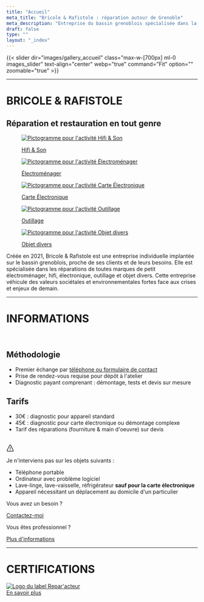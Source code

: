 ```yaml
---
title: "Accueil"
meta_title: "Bricole & Rafistole : réparation autour de Grenoble"
meta_description: "Entreprise du bassin grenoblois spécialisée dans la réparation de petit électroménager, hifi, cartes électroniques, outillage et objet divers."
draft: false
type: ""
layout: "_index"
---
```


{{< slider dir="images/gallery_accueil" class="max-w-[700px] ml-0 images_slider" text-align="center" webp="true" command="Fit" option="" zoomable="true" >}}

<hr>

# BRICOLE & RAFISTOLE
## Réparation et restauration en tout genre

<div class="container_picto_accueil">
    <a href="activite/hifi_son">
        <figure>
            <image src="picto/picto_hifi_son.svg" alt="Pictogramme pour l'activité Hifi & Son" class="pictos">
            <figcaption>
                <p class="legende">Hifi & Son</p>
            </figcaption>
        </figure>
    </a>
    <a href="activite/electromenager">
        <figure>
            <image src="picto/picto_electromenager.svg" alt="Pictogramme pour l'activité Électroménager" class="pictos">
            <figcaption>
                <p class="legende">Électroménager</p>
            </figcaption>
        </figure>
    </a>
    <a href="activite/carte_electronique">
        <figure>
            <image src="picto/picto_carte_electronique.svg" alt="Pictogramme pour l'activité Carte Électronique" class="pictos">
            <figcaption>
                <p class="legende">Carte Électronique</p>
            </figcaption>
        </figure>
    </a>
    <a href="activite/outillage">
        <figure>
            <image src="picto/picto_outillage.svg" alt="Pictogramme pour l'activité Outillage" class="pictos">
            <figcaption>
                <p class="legende">Outillage</p>
            </figcaption>
        </figure>
    </a>
    <a href="activite/objet_divers">
        <figure>
            <image src="picto/picto_objet_divers.svg" alt="Pictogramme pour l'activité Objet divers" class="pictos">
            <figcaption>
                <p class="legende">Objet divers</p>
            </figcaption>
        </figure>
    </a>
</div>

<p class="presentation">Créée en 2021, Bricole & Rafistole est une entreprise individuelle implantée sur le bassin grenoblois, proche de ses clients et de leurs besoins. Elle est spécialisée dans les réparations de toutes marques de petit électroménager, hifi, électronique, outillage et objet divers. Cette entreprise véhicule des valeurs sociétales et environnementales fortes face aux crises et enjeux de demain.</p>

<hr>

# INFORMATIONS

<br>
<div class="en-ligne">
    <div class="lg:col-6 text-left marges_tarif_methodo">
        <h2 class="text-center">Méthodologie</h2>
        <p class="presentation">
            <ul>
                <li>Premier échange par <a href="/contact">téléphone ou formulaire de contact</a></li>
                <li>Prise de rendez-vous requise pour dépôt à l'atelier</li>
                <li>Diagnostic payant comprenant : démontage, tests et devis sur mesure</li>
            </ul>
        </p>
    </div>
    <div class="lg:col-6 text-left marges_tarif_methodo">
        <h2 class="text-center">Tarifs</h2>
        <p class="presentation">
            <ul>
                <li>30€ : diagnostic pour appareil standard</li>
                <li>45€ : diagnostic pour carte électronique ou démontage complexe</li>
                <li>Tarif des réparations (fourniture & main d'oeuvre) sur devis</li>
            </ul>
        </p>
    </div>
</div>
<br>

<div class="notice info mt-8 mb-10 text-left" >
  <div class="notice-head">
    <svg
        width="20"
        height="20"
        viewBox="0 0 18 20"
        fill="none"
        xmlns="http://www.w3.org/2000/svg">
        <path
          d="M9.16109 0.993016C9.97971 1.03952 10.6611 1.42989 11.0721 2.22339L17.7981 15.8014C18.4502 17.1739 17.4403 19.0208 15.7832 19.0474H2.23859C0.730337 19.0234 -0.507163 17.3108 0.231587 15.7864L7.08321 2.20877C7.21146 1.96502 7.26996 1.89452 7.38059 1.76664C7.82534 1.25102 8.31171 0.975016 9.16109 0.993016ZM9.05046 2.49189C8.79284 2.50464 8.55696 2.64902 8.42834 2.87327C6.06134 7.36539 3.77946 11.9036 1.56546 16.4734C1.36071 16.9328 1.71209 17.5223 2.22621 17.547C6.74871 17.6201 11.2731 17.6201 15.7956 17.547C16.2925 17.523 16.666 16.953 16.459 16.4783C14.2866 11.9093 12.0471 7.37102 9.72171 2.87814C9.58446 2.63402 9.38309 2.48739 9.05046 2.49189Z"
          fill="currentColor" />
        <path
          d="M9.61323 13.2153H8.35773L8.21973 7.04688H9.75723L9.61323 13.2153ZM8.17773 15.1015C8.17773 14.8731 8.25161 14.6841 8.39973 14.5338C8.54823 14.3838 8.75036 14.3084 9.00648 14.3084C9.26298 14.3084 9.46511 14.3838 9.61323 14.5338C9.76136 14.6841 9.83561 14.8731 9.83561 15.1015C9.83561 15.3216 9.76323 15.5057 9.61923 15.6539C9.47486 15.802 9.27086 15.8762 9.00648 15.8762C8.74211 15.8762 8.53811 15.802 8.39373 15.6539C8.24973 15.5057 8.17773 15.3216 8.17773 15.1015Z"
          fill="currentColor" />
      </svg>
    <p>Je n'interviens pas sur les objets suivants :</p>
  </div>
    <div class="notice-body">
        <p class="list-style:none">
            <ul>
                <li>Téléphone portable</li>
                <li>Ordinateur avec problème logiciel</li>
                <li>Lave-linge, lave-vaisselle, réfrigérateur <b>sauf pour la carte électronique</b></li>
                <li>Appareil nécessitant un déplacement au domicile d'un particulier</li>
            </ul>
        </p>
    </div>
</div>

<div class="en-ligne">
    <div class="lg:col-6">
        <p class="legende-boutons">Vous avez un besoin ?</p>
        <a href="/contact" class="btn btn-outline-primary">Contactez-moi</a> 
    </div>
    <div class="lg:col-6">
        <p class="legende-boutons">Vous êtes professionnel ?</p>
        <a href="/professionnels" class="btn btn-outline-primary">Plus d'informations</a> 
    </div>
</div>

<hr>

# CERTIFICATIONS

<div class="en-ligne">
    <a href="https://www.artisanat.fr/annuaire-repar-acteurs">
        <image src="logo_labels/Repar-acteurs_logo_vertical_baseline_vert-bleu.png" alt="Logo du label Repar'acteur" class="logo_certif" >
    </a>
    <!-- <a >
        <image src="" alt="" class="logo_certif">
    </a> -->
</div>


<div class="bouton_certif mb-6"> 
    <a href="/certifications" class="btn btn-outline-primary">En savoir plus</a> 
</div>
